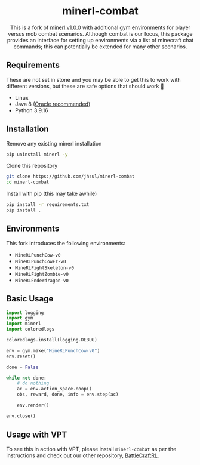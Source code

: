 <h1 align="center">
minerl-combat
</h1>
<p align="center">
This is a fork of <a href="https://github.com/minerllabs/minerl">minerl v1.0.0</a> with additional gym environments for player versus mob combat scenarios. Although combat is our focus, this package provides an interface for setting up environments via a list of minecraft chat commands; this can potentially be extended for many other scenarios.
</p>

## Requirements

These are not set in stone and you may be able to get this to work with different versions, but these are safe options that should work 🤞

- Linux
- Java 8 ([Oracle recommended](https://www.oracle.com/java/technologies/javase/javase8-archive-downloads.html))
- Python 3.9.16

## Installation

Remove any existing minerl installation

```sh
pip uninstall minerl -y
```

Clone this repository

```sh
git clone https://github.com/jhsul/minerl-combat
cd minerl-combat
```

Install with pip (this may take awhile)

```sh
pip install -r requirements.txt
pip install .
```

## Environments

This fork introduces the following environments:

- `MineRLPunchCow-v0`
- `MineRLPunchCowEz-v0`
- `MineRLFightSkeleton-v0`
- `MineRLFightZombie-v0`
- `MineRLEnderdragon-v0`

## Basic Usage

```python
import logging
import gym
import minerl
import coloredlogs

coloredlogs.install(logging.DEBUG)

env = gym.make("MineRLPunchCow-v0")
env.reset()

done = False

while not done:
    # do nothing
    ac = env.action_space.noop()
    obs, reward, done, info = env.step(ac)

    env.render()

env.close()
```

## Usage with VPT

To see this in action with VPT, please install `minerl-combat` as per the instructions and check out our other repository, [BattleCraftRL](https://github.com/jhsul/battle-craft-rl).
